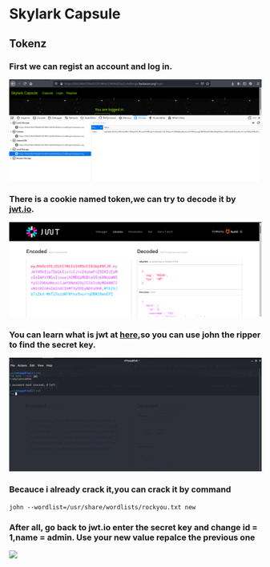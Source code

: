 # Skylark Capsule
## Tokenz
### First we can regist an account and log in.
![](https://github.com/leohammer123/CTF/blob/main/hackazon_ctf/Skylark%20Capsule/4.png)
### There is a cookie named token,we can try to decode it by [jwt.io](https://jwt.io/).
![](https://github.com/leohammer123/CTF/blob/main/hackazon_ctf/Skylark%20Capsule/1.png)
### You can learn what is jwt at [here](https://jwt.io/introduction),so you can use john the ripper to find the secret key.
![](https://github.com/leohammer123/CTF/blob/main/hackazon_ctf/Skylark%20Capsule/3.png)
### Becauce i already crack it,you can crack it by command
```john --wordlist=/usr/share/wordlists/rockyou.txt new```
### After all, go back to jwt.io enter the secret key and change id = 1,name = admin. Use your new value repalce the previous one 
![](https://github.com/leohammer123/CTF/blob/main/hackazon_ctf/Skylark%20Capsule/2.png)